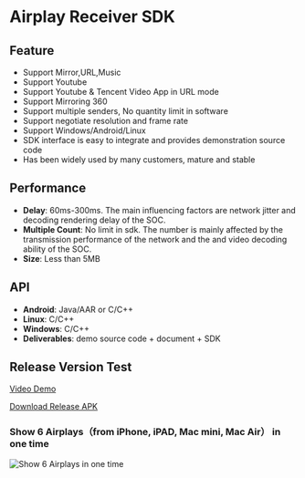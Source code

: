 # Airplay Receiver SDK

## Feature

* Support Mirror,URL,Music             
* Support Youtube 
* Support Youtube & Tencent Video App in URL mode             
* Support Mirroring 360  
* Support multiple senders, No quantity limit in software               
* Support negotiate resolution and frame rate
* Support Windows/Android/Linux    
* SDK interface is easy to integrate and provides demonstration source code                               
* Has been widely used by many customers, mature and stable                                     

## Performance

* **Delay**: 60ms-300ms. The main influencing factors are network jitter and decoding rendering delay of the SOC.            
* **Multiple Count**: No limit in sdk. The number  is mainly affected by the transmission performance of the network and the and video decoding ability of the SOC.  
* **Size**: Less than 5MB     

## API

* **Android**: Java/AAR or C/C++                
* **Linux**: C/C++
* **Windows**: C/C++  
* **Deliverables**: demo source code + document + SDK  

## Release Version Test

[Video Demo](https://youtu.be/BFXxS-F0uYQ)

[Download Release APK](https://github.com/WirelessPresentation/WirelessDisplay/releases/download/latest/BJCastTV.apk)

### Show 6 Airplays（from iPhone, iPAD, Mac mini, Mac Air） in one time
![Show 6 Airplays in one time](https://github.com/WirelessPresentation/WirelessDisplay-SDK/blob/main/zimg/airplay-6.jpg)
